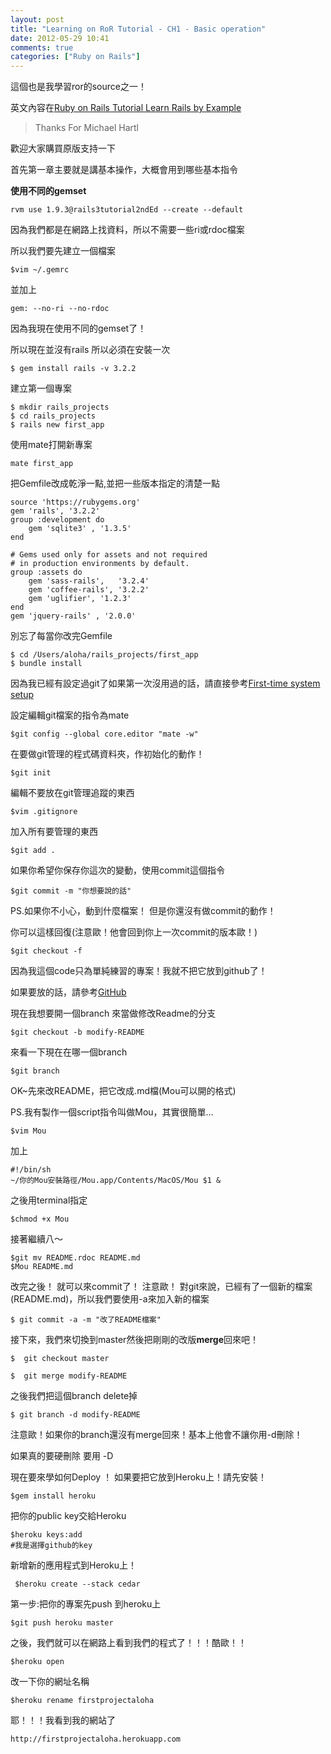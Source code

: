 ```yaml
---
layout: post
title: "Learning on RoR Tutorial - CH1 - Basic operation"
date: 2012-05-29 10:41
comments: true
categories: ["Ruby on Rails"]  
---
```


這個也是我學習ror的source之一！

英文內容在[Ruby on Rails Tutorial Learn Rails by Example](http://ruby.railstutorial.org/chapters/beginning?version=3.2#top)

> Thanks For Michael Hartl

歡迎大家購買原版支持一下

首先第一章主要就是講基本操作，大概會用到哪些基本指令

**使用不同的gemset**

	rvm use 1.9.3@rails3tutorial2ndEd --create --default
 
<!--more-->

因為我們都是在網路上找資料，所以不需要一些ri或rdoc檔案

所以我們要先建立一個檔案

	$vim ~/.gemrc
	
並加上
	
	gem: --no-ri --no-rdoc
	

因為我現在使用不同的gemset了！

所以現在並沒有rails 所以必須在安裝一次

	$ gem install rails -v 3.2.2
	
建立第一個專案

	$ mkdir rails_projects
	$ cd rails_projects
	$ rails new first_app

使用mate打開新專案

	mate first_app

把Gemfile改成乾淨一點,並把一些版本指定的清楚一點

	source 'https://rubygems.org'
	gem 'rails', '3.2.2'
	group :development do 
 		gem 'sqlite3' , '1.3.5'
	end

	# Gems used only for assets and not required
	# in production environments by default.
	group :assets do
  		gem 'sass-rails',   '3.2.4'
  		gem 'coffee-rails', '3.2.2'
  		gem 'uglifier', '1.2.3'
	end
	gem 'jquery-rails' , '2.0.0'


別忘了每當你改完Gemfile

	$ cd /Users/aloha/rails_projects/first_app
	$ bundle install


因為我已經有設定過git了如果第一次沒用過的話，請直接參考[First-time system setup](http://ruby.railstutorial.org/chapters/beginning?version=3.2#sec:1.3.1.1)

設定編輯git檔案的指令為mate

	$git config --global core.editor "mate -w"

在要做git管理的程式碼資料夾，作初始化的動作！

	$git init
	
編輯不要放在git管理追蹤的東西

	$vim .gitignore 
	
加入所有要管理的東西

	$git add .

如果你希望你保存你這次的變動，使用commit這個指令

	$git commit -m "你想要說的話"
	
PS.如果你不小心，動到什麼檔案！ 但是你還沒有做commit的動作！

你可以這樣回復(注意歐！他會回到你上一次commit的版本歐！)

	$git checkout -f 
	
因為我這個code只為單純練習的專案！我就不把它放到github了！

如果要放的話，請參考[GitHub](http://ruby.railstutorial.org/chapters/beginning?version=3.2#sec:github)

現在我想要開一個branch 來當做修改Readme的分支

	$git checkout -b modify-README

來看一下現在在哪一個branch

	$git branch

OK~先來改README，把它改成.md檔(Mou可以開的格式)

PS.我有製作一個script指令叫做Mou，其實很簡單…

	$vim Mou

加上

	#!/bin/sh
	~/你的Mou安裝路徑/Mou.app/Contents/MacOS/Mou $1 &

之後用terminal指定

	$chmod +x Mou
	
接著繼續八～

	$git mv README.rdoc README.md
	$Mou README.md

改完之後！ 就可以來commit了！ 注意歐！ 對git來說，已經有了一個新的檔案(README.md)，所以我們要使用-a來加入新的檔案

	$ git commit -a -m "改了README檔案"
	
接下來，我們來切換到master然後把剛剛的改版**merge**回來吧！

	$  git checkout master
	
	$  git merge modify-README
	

之後我們把這個branch delete掉

	$ git branch -d modify-README
	
注意歐！如果你的branch還沒有merge回來！基本上他會不讓你用-d刪除！

如果真的要硬刪除 要用 -D


現在要來學如何Deploy ！ 如果要把它放到Heroku上！請先安裝！

	$gem install heroku
	
把你的public key交給Heroku

	$heroku keys:add
	#我是選擇github的key

新增新的應用程式到Heroku上！

	 $heroku create --stack cedar

第一步:把你的專案先push 到heroku上

	$git push heroku master
	
之後，我們就可以在網路上看到我們的程式了！！！酷歐！！

	$heroku open 


改一下你的網址名稱

	$heroku rename firstprojectaloha
	
耶！！！我看到我的網站了
	
	http://firstprojectaloha.herokuapp.com
